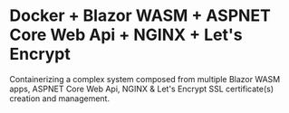 # Docker + Blazor WASM + ASPNET Core Web Api + NGINX + Let's Encrypt
Containerizing a complex system composed from multiple Blazor WASM apps, ASPNET Core Web Api, NGINX &amp; Let's Encrypt SSL certificate(s) creation and management.
